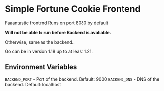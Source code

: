# Simple Fortune Cookie Frontend

Faaantastic frontend
Runs on port 8080 by default

**Will not be able to run before Backend is avaliable.**

Otherwise, same as the backend..

Go can be in version 1.18 up to at least 1.21.

## Environment Variables

`BACKEND_PORT` - Port of the backend. Default: 9000
`BACKEND_DNS` - DNS of the backend. Default: localhost